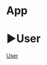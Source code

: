 # App

# ▶User

[User](App%2030c1a713d53744ac8d0516ef8755e3fd/User%202e3d0e81ed6b483691ab6292091eb673.csv)